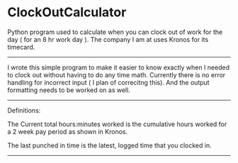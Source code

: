 # ClockOutCalculator
Python program used to calculate when you can clock out of work for the day ( for an 8 hr work day ).
The company I am at uses Kronos for its timecard. 
*****************************************************

I wrote this simple program to make it easier to know exactly when I needed to clock out without having to do any time math. 
Currently there is no error handling for incorrect input ( I plan of correcitng this). And the output formatting needs to be worked on as well. 

*****************************************************
Definitions:

The Current total hours:minutes worked is the cumulative hours worked for a 2 week pay period as shown in Kronos. 

The last punched in time is the latest, logged time that you clocked in. 
*****************************************************

